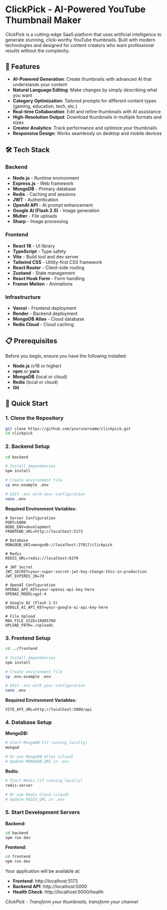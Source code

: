 # ClickPick - AI-Powered YouTube Thumbnail Maker

ClickPick is a cutting-edge SaaS platform that uses artificial intelligence to generate stunning, click-worthy YouTube thumbnails. Built with modern technologies and designed for content creators who want professional results without the complexity.

## 🚀 Features

- **AI-Powered Generation**: Create thumbnails with advanced AI that understands your content
- **Natural Language Editing**: Make changes by simply describing what you want
- **Category Optimization**: Tailored prompts for different content types (gaming, education, tech, etc.)
- **Real-time Collaboration**: Edit and refine thumbnails with AI assistance
- **High-Resolution Output**: Download thumbnails in multiple formats and sizes
- **Creator Analytics**: Track performance and optimize your thumbnails
- **Responsive Design**: Works seamlessly on desktop and mobile devices

## 🛠️ Tech Stack

### Backend
- **Node.js** - Runtime environment
- **Express.js** - Web framework
- **MongoDB** - Primary database
- **Redis** - Caching and sessions
- **JWT** - Authentication
- **OpenAI API** - AI prompt enhancement
- **Google AI (Flash 2.5)** - Image generation
- **Multer** - File uploads
- **Sharp** - Image processing

### Frontend
- **React 18** - UI library
- **TypeScript** - Type safety
- **Vite** - Build tool and dev server
- **Tailwind CSS** - Utility-first CSS framework
- **React Router** - Client-side routing
- **Zustand** - State management
- **React Hook Form** - Form handling
- **Framer Motion** - Animations

### Infrastructure
- **Vercel** - Frontend deployment
- **Render** - Backend deployment
- **MongoDB Atlas** - Cloud database
- **Redis Cloud** - Cloud caching

## 📋 Prerequisites

Before you begin, ensure you have the following installed:
- **Node.js** (v18 or higher)
- **npm** or **yarn**
- **MongoDB** (local or cloud)
- **Redis** (local or cloud)
- **Git**

## 🚀 Quick Start

### 1. Clone the Repository

```bash
git clone https://github.com/yourusername/clickpick.git
cd clickpick
```

### 2. Backend Setup

```bash
cd backend

# Install dependencies
npm install

# Create environment file
cp env.example .env

# Edit .env with your configuration
nano .env
```

**Required Environment Variables:**
```env
# Server Configuration
PORT=5000
NODE_ENV=development
FRONTEND_URL=http://localhost:5173

# Database
MONGODB_URI=mongodb://localhost:27017/clickpick

# Redis
REDIS_URL=redis://localhost:6379

# JWT Secret
JWT_SECRET=your-super-secret-jwt-key-change-this-in-production
JWT_EXPIRES_IN=7d

# OpenAI Configuration
OPENAI_API_KEY=your-openai-api-key-here
OPENAI_MODEL=gpt-4

# Google AI (Flash 2.5)
GOOGLE_AI_API_KEY=your-google-ai-api-key-here

# File Upload
MAX_FILE_SIZE=10485760
UPLOAD_PATH=./uploads
```

### 3. Frontend Setup

```bash
cd ../frontend

# Install dependencies
npm install

# Create environment file
cp .env.example .env

# Edit .env with your configuration
nano .env
```

**Required Environment Variables:**
```env
VITE_API_URL=http://localhost:5000/api
```

### 4. Database Setup

**MongoDB:**
```bash
# Start MongoDB (if running locally)
mongod

# Or use MongoDB Atlas (cloud)
# Update MONGODB_URI in .env
```

**Redis:**
```bash
# Start Redis (if running locally)
redis-server

# Or use Redis Cloud (cloud)
# Update REDIS_URL in .env
```

### 5. Start Development Servers

**Backend:**
```bash
cd backend
npm run dev
```

**Frontend:**
```bash
cd frontend
npm run dev
```

Your application will be available at:
- **Frontend**: http://localhost:5173
- **Backend API**: http://localhost:5000
- **Health Check**: http://localhost:5000/health


*ClickPick - Transform your thumbnails, transform your channel*

